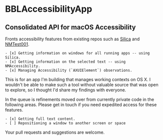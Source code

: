 # BBLAccessibilityApp 

## Consolidated API for macOS Accessibility 

Fronts accessibility features from existing repos such as [Silica] and [NMTest001].

    - [x] Getting information on windows for all running apps -- using Silica.
    - [x] Getting information on the selected text -- using NMAccessibility.
    - [x] Managing Accessibility (`AXUIElement`) observations.

This is for an app I'm building that manages working contexts on OS X. I wouldn't be able to make such a tool without valuable source that was open to explore, so I thought I'd share my findings with everyone. 

In the queue is refinements moved over from currently private code in the following areas. Please get in touch if you need expedited access for these features.

    - [x] Getting full text content.
    - [ ] Repositioning a window to another screen or space


Your pull requests and suggestions are welcome.

[Silica]: https://github.com/ianyh/Silica
[NMTest001]: https://github.com/invariant/NMTest001/tree/master/NMTest001

<!-- 
# ---
# doit:
#     cmd: |
#         grep -o '\[.*\]' #{file} | uniq
# ---
-->
